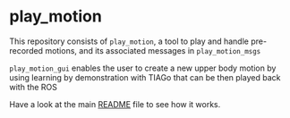 play_motion
===========

This repository consists of `play_motion`, a tool to play and handle
pre-recorded motions, and its associated messages in `play_motion_msgs`

`play_motion_gui` enables the user to create a new upper body motion by using learning by demonstration with TIAGo that can be then played back with the ROS 

Have a look at the main 
[README](play_motion/README.md) file
to see how it works.
